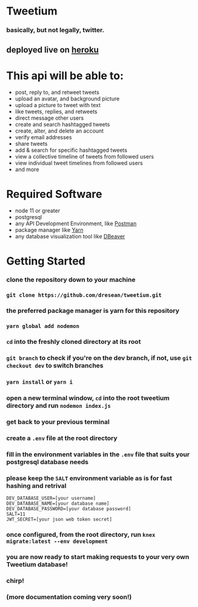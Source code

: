 # Tweetium
### basically, but not legally, twitter.
## deployed live on [heroku](https://tweetium.herokuapp.com/)

# This api will be able to:
- post, reply to, and retweet tweets
- upload an avatar, and background picture
- upload a picture to tweet with text
- like tweets, replies, and retweets
- direct message other users
- create and search hashtagged tweets
- create, alter, and delete an account
- verify email addresses
- share tweets
- add & search for specific hashtagged tweets
- view a collective timeline of tweets from followed users
- view individual tweet timelines from followed users
- and more


# Required Software
- node 11 or greater
- postgresql
- any API Development Environment, like [Postman](https://www.getpostman.com/)
- package manager like [Yarn](https://yarnpkg.com/en/)
- any database visualization tool like [DBeaver](https://dbeaver.io/)



# Getting Started
### clone the repository down to your machine
### `git clone https://github.com/dresean/tweetium.git`
### the preferred package manager is yarn for this repository
### `yarn global add nodemon`
### `cd` into the freshly cloned directory at its root
### `git branch` to check if you're on the dev branch, if not, use `git checkout dev` to switch branches
### `yarn install` or `yarn i`
### open a new terminal window, `cd` into the root tweetium directory and run `nodemon index.js`
### get back to your previous terminal
### create a `.env` file at the root directory
### fill in the environment variables in the `.env` file that suits your postgresql database needs
### please keep the `SALT` environment variable as is for fast hashing and retrival
```
DEV_DATABASE_USER=[your username]
DEV_DATABASE_NAME=[your database name]
DEV_DATABASE_PASSWORD=[your database password]
SALT=11
JWT_SECRET=[your json web token secret]
```
### once configured, from the root directory, run `knex migrate:latest --env development`
### you are now ready to start making requests to your very own Tweetium database!
### chirp!
###
###
###
###
###
###
### (more documentation coming very soon!)
